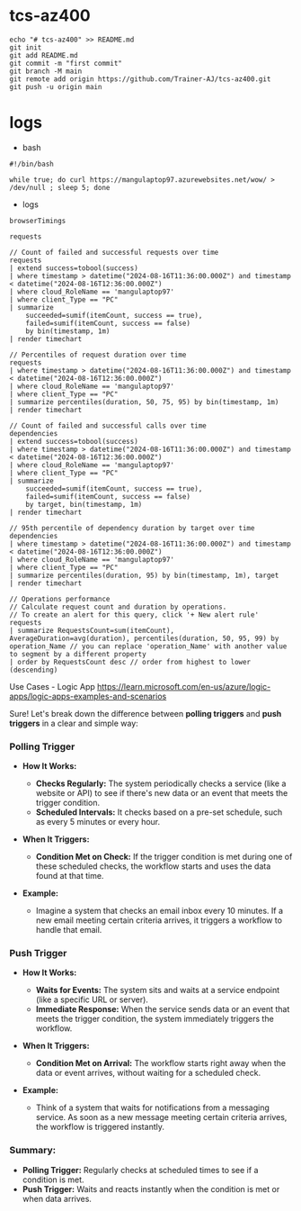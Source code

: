 # tcs-az400

```
echo "# tcs-az400" >> README.md
git init
git add README.md
git commit -m "first commit"
git branch -M main
git remote add origin https://github.com/Trainer-AJ/tcs-az400.git
git push -u origin main
```

# logs 
- bash
```
#!/bin/bash

while true; do curl https://mangulaptop97.azurewebsites.net/wow/ > /dev/null ; sleep 5; done
```
- logs 
```
browserTimings 

requests 

// Count of failed and successful requests over time
requests
| extend success=tobool(success)
| where timestamp > datetime("2024-08-16T11:36:00.000Z") and timestamp < datetime("2024-08-16T12:36:00.000Z")
| where cloud_RoleName == 'mangulaptop97'
| where client_Type == "PC"
| summarize
    succeeded=sumif(itemCount, success == true),
    failed=sumif(itemCount, success == false)
    by bin(timestamp, 1m)
| render timechart

// Percentiles of request duration over time
requests
| where timestamp > datetime("2024-08-16T11:36:00.000Z") and timestamp < datetime("2024-08-16T12:36:00.000Z")
| where cloud_RoleName == 'mangulaptop97'
| where client_Type == "PC"
| summarize percentiles(duration, 50, 75, 95) by bin(timestamp, 1m)
| render timechart

// Count of failed and successful calls over time
dependencies
| extend success=tobool(success)
| where timestamp > datetime("2024-08-16T11:36:00.000Z") and timestamp < datetime("2024-08-16T12:36:00.000Z")
| where cloud_RoleName == 'mangulaptop97'
| where client_Type == "PC"
| summarize
    succeeded=sumif(itemCount, success == true),
    failed=sumif(itemCount, success == false)
    by target, bin(timestamp, 1m)
| render timechart

// 95th percentile of dependency duration by target over time
dependencies
| where timestamp > datetime("2024-08-16T11:36:00.000Z") and timestamp < datetime("2024-08-16T12:36:00.000Z")
| where cloud_RoleName == 'mangulaptop97'
| where client_Type == "PC"
| summarize percentiles(duration, 95) by bin(timestamp, 1m), target
| render timechart

// Operations performance 
// Calculate request count and duration by operations. 
// To create an alert for this query, click '+ New alert rule'
requests
| summarize RequestsCount=sum(itemCount), AverageDuration=avg(duration), percentiles(duration, 50, 95, 99) by operation_Name // you can replace 'operation_Name' with another value to segment by a different property
| order by RequestsCount desc // order from highest to lower (descending)
```

Use Cases - Logic App 
https://learn.microsoft.com/en-us/azure/logic-apps/logic-apps-examples-and-scenarios

Sure! Let's break down the difference between **polling triggers** and **push triggers** in a clear and simple way:

### Polling Trigger

- **How It Works:** 
  - **Checks Regularly:** The system periodically checks a service (like a website or API) to see if there's new data or an event that meets the trigger condition.
  - **Scheduled Intervals:** It checks based on a pre-set schedule, such as every 5 minutes or every hour.
  
- **When It Triggers:**
  - **Condition Met on Check:** If the trigger condition is met during one of these scheduled checks, the workflow starts and uses the data found at that time.
  
- **Example:** 
  - Imagine a system that checks an email inbox every 10 minutes. If a new email meeting certain criteria arrives, it triggers a workflow to handle that email.

### Push Trigger

- **How It Works:**
  - **Waits for Events:** The system sits and waits at a service endpoint (like a specific URL or server).
  - **Immediate Response:** When the service sends data or an event that meets the trigger condition, the system immediately triggers the workflow.

- **When It Triggers:**
  - **Condition Met on Arrival:** The workflow starts right away when the data or event arrives, without waiting for a scheduled check.

- **Example:**
  - Think of a system that waits for notifications from a messaging service. As soon as a new message meeting certain criteria arrives, the workflow is triggered instantly.

### Summary:

- **Polling Trigger:** Regularly checks at scheduled times to see if a condition is met.
- **Push Trigger:** Waits and reacts instantly when the condition is met or when data arrives.
